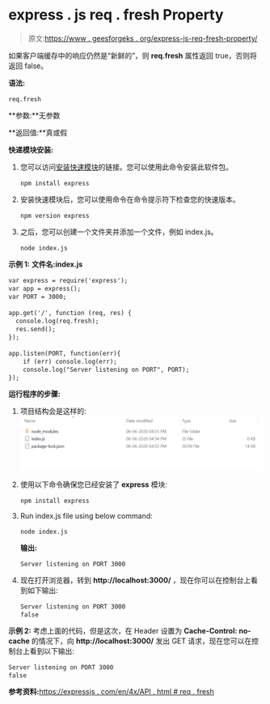 # express . js req . fresh Property

> 原文:[https://www . geesforgeks . org/express-js-req-fresh-property/](https://www.geeksforgeeks.org/express-js-req-fresh-property/)

如果客户端缓存中的响应仍然是“新鲜的”，则 **req.fresh** 属性返回 true，否则将返回 false。

**语法:**

```
req.fresh
```

**参数:**无参数

**返回值:**真或假

**快递模块安装:**

1.  您可以访问[安装快速模块](https://www.npmjs.com/package/express)的链接。您可以使用此命令安装此软件包。

    ```
    npm install express
    ```

2.  安装快速模块后，您可以使用命令在命令提示符下检查您的快速版本。

    ```
    npm version express
    ```

3.  之后，您可以创建一个文件夹并添加一个文件，例如 index.js。

    ```
    node index.js
    ```

**示例 1:** **文件名:index.js**

```
var express = require('express');
var app = express(); 
var PORT = 3000;

app.get('/', function (req, res) {
  console.log(req.fresh);
  res.send();
});

app.listen(PORT, function(err){
    if (err) console.log(err);
    console.log("Server listening on PORT", PORT);
});
```

**运行程序的步骤:**

1.  项目结构会是这样的:
    ![](img/3209d9b4369c180282a34be8070d7d6e.png)
2.  使用以下命令确保您已经安装了 **express** 模块:

    ```
    npm install express
    ```

3.  Run index.js file using below command:

    ```
    node index.js
    ```

    **输出:**

    ```
    Server listening on PORT 3000

    ```

4.  现在打开浏览器，转到 **http://localhost:3000/** ，现在你可以在控制台上看到如下输出:

    ```
    Server listening on PORT 3000
    false

    ```

**示例 2:** 考虑上面的代码，但是这次，在 Header 设置为 **Cache-Control: no-cache** 的情况下，向 **http://localhost:3000/** 发出 GET 请求，现在您可以在控制台上看到以下输出:

```
Server listening on PORT 3000
false

```

**参考资料:**[https://expressjs . com/en/4x/API . html # req . fresh](https://expressjs.com/en/4x/api.html#req.fresh)